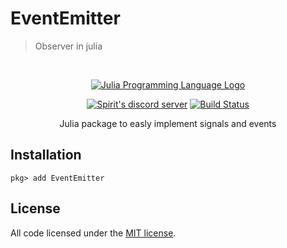 # EventEmitter
> Observer in julia

<div align="center">
  <br />
  <p>
    <a href="https://julialang.org/"><img src="https://upload.wikimedia.org/wikipedia/commons/thumb/1/1f/Julia_Programming_Language_Logo.svg/320px-Julia_Programming_Language_Logo.svg.png" alt="Julia Programming Language Logo" /></a>
  </p>
  <p>
    <a href="https://discord.gg/fsgRUpK"><img src="https://img.shields.io/discord/726050330068123679?color=000000&logo=discord&logoColor=white" alt="Spirit's discord server" /></a>
    <a target="_blank" href="https://github.com/8bou3/EventEmitter.jl/actions/workflows/CI.yml?query=branch%3Amain"><img src="https://github.com/8bou3/EventEmitter.jl/actions/workflows/CI.yml/badge.svg?branch=main" alt="Build Status" /></a>
  </p>
  Julia package to easly implement signals and events
</div>

## Installation

```console
pkg> add EventEmitter
```

## License

All code licensed under the [MIT license][license].

<!-- Markdown link & img dfn's -->
[discord-url]: https://discord.gg/fsgRUpK
[license]: LICENSE
[example.env]: example.env
